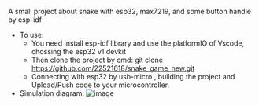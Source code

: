 A small project about snake with esp32, max7219, and some button handle by esp-idf
+ To use:
  - You need install esp-idf library and use the platformIO of Vscode, chossing the esp32 v1 devkit
  - Then clone the project by cmd: git clone https://github.com/22521618/snake_game_new.git
  - Connecting with esp32 by usb-micro , building the project and Upload/Push code to your microcontroller.
 + Simulation diagram:
  ![image](https://github.com/22521618/snake_game_new/assets/148648527/222b9349-7d07-43a2-81d2-053fd9faef95)

   
